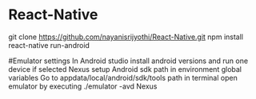 # React-Native

git clone https://github.com/nayanisrijyothi/React-Native.git
npm install
react-native run-android

#Emulator settings
In Android studio install android versions and run one device
if selected Nexus
setup Android sdk path in environment global variables
Go to appdata/local/android/sdk/tools path in terminal
open emulator by executing  ./emulator -avd Nexus


 

